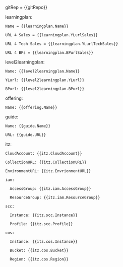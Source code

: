  gitRep = {{gitRepo}}

 learningplan:
 
    Name = {{learningplan.Name}}
 
    URL 4 Sales = {{learningplan.YLurlSales}}
 
    URL 4 Tech Sales = {{learningplan.YLurlTechSales}}
 
    URL 4 BPs = {{learningplan.BPurlSales}}


  level2learningplan:
 
    Name: {{level2learningplan.Name}}
 
    YLurl: {{level2learningplan.YLurl}}
 
    BPurl: {{level2learningplan.BPurl}}
  
  offering:
 
    Name: {{offering.Name}}

  guide:
 
    Name: {{guide.Name}}
 
    URL: {{guide.URL}}

  itz:
 
    CloudAccount: {{itz.CloudAccount}}
 
    CollectionURL: {{itz.CollectionURL}}
 
    EnvironmentURL: {{itz.EnvrionmentURL}}

    iam:
 
      AccessGroup: {{itz.iam.AccessGroup}}
 
      ResourceGroup: {{itz.iam.ResourceGroup}}
    
    scc:
 
      Instance: {{itz.scc.Instance}}
 
      Profile: {{itz.scc.Profile}}
    
    cos:
 
      Instance: {{itz.cos.Instance}}
 
      Bucket: {{itz.cos.Bucket}}
 
      Region: {{itz.cos.Region}}
      